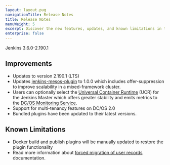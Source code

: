 ```yaml
---
layout: layout.pug
navigationTitle: Release Notes
title: Release Notes
menuWeight: 5
excerpt: Discover the new features, updates, and known limitations in this release of the Jenkins Service
enterprise: false
--- 
```


Jenkins 3.6.0-2.190.1

## Improvements
- Updates to version 2.190.1 (LTS)
- Updates [jenkins-mesos-plugin](https://github.com/jenkinsci/mesos-plugin) to 1.0.0 which includes offer-suppression to improve scalability in a mixed-framework cluster.
- Users can optionally select the [Universal Container Runtime](/mesosphere/dcos/latest/deploying-services/containerizers/ucr) (UCR) for the Jenkins Master which offers greater stability and emits metrics to the [DC/OS Monitoring Service](/mesosphere/dcos/services/dcos-monitoring/latest/).
- Support for multi-tenancy features on DC/OS 2.0
- Bundled plugins have been updated to their latest versions.


## Known Limitations
- Docker build and publish plugins will be manually updated to restore the plugin functionality
- Read more information about [forced migration of user records](https://jenkins.io/security/advisory/2018-12-05/#SECURITY-1072) documentation.


<!-- This source repo for this topic is located on https://github.com/mesosphere/dcos-jenkins-service -->
